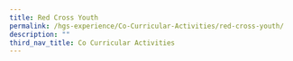 ```yaml
---
title: Red Cross Youth
permalink: /hgs-experience/Co-Curricular-Activities/red-cross-youth/
description: ""
third_nav_title: Co Curricular Activities
---
```

